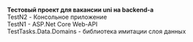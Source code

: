 <b>Тестовый проект для вакансии uni на backend-a</b>
<br />
TestN2 - Консольное приложение
<br />
TestN1 - ASP.Net Core Web-API
<br />
TestTasks.Data.Domains - библиотека имитации слоя данных
<br />
